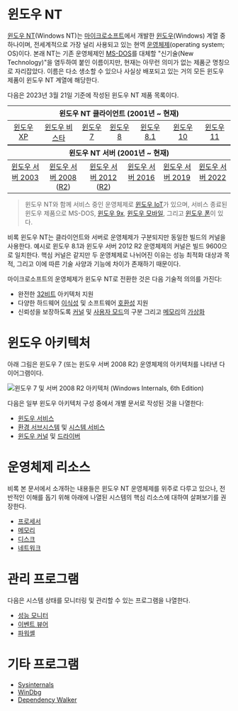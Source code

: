 # 윈도우 NT
[윈도우 NT](https://ko.wikipedia.org/wiki/윈도우_NT)(Windows NT)는 [마이크로소프트](https://ko.wikipedia.org/wiki/마이크로소프트)에서 개발한 [윈도우](https://ko.wikipedia.org/wiki/마이크로소프트_윈도우)(Windows) 계열 중 하나이며, 전세계적으로 가장 널리 사용되고 있는 현역 [운영체제](https://ko.wikipedia.org/wiki/운영체제)(operating system; OS)이다. 본래 NT는 기존 운영체제인 [MS-DOS](https://ko.wikipedia.org/wiki/MS-DOS)를 대체할 "신기술(New Technology)"을 염두하여 붙인 이름이지만, 현재는 아무런 의미가 없는 제품군 명칭으로 자리잡았다. 이름은 다소 생소할 수 있으나 사실상 배포되고 있는 거의 모든 윈도우 제품이 윈도우 NT 계열에 해당한다.

다음은 2023년 3월 21일 기준에 작성된 윈도우 NT 제품 목록이다.

<table style="margin-bottom: 16px; table-layout: fixed; width: 100%; margin: auto;">
<thead><tr><th colspan="7" style="text-align: center;">윈도우 NT 클라이언트 (2001년 ~ 현재)</th></tr></thead>
<tbody><tr style="vertical-align: top; overflow-wrap: break-word; text-align: center;"><td><a href="https://ko.wikipedia.org/wiki/윈도우_XP">윈도우 XP</a></td><td><a href="https://ko.wikipedia.org/wiki/윈도우_비스타">윈도우 비스타</a></td><td><a href="https://ko.wikipedia.org/wiki/윈도우_7">윈도우 7</a></td><td><a href="https://ko.wikipedia.org/wiki/윈도우_8">윈도우 8</a></td><td><a href="https://ko.wikipedia.org/wiki/윈도우_8.1">윈도우 8.1</a></td><td><a href="https://ko.wikipedia.org/wiki/윈도우_10">윈도우 10</a></td><td><a href="https://ko.wikipedia.org/wiki/윈도우_11">윈도우 11</a></td></tr></tbody>
</table>

<table style="margin-top: 16px; table-layout: fixed; width: 100%; margin: auto;">
<thead><tr><th colspan="6" style="text-align: center;">윈도우 NT 서버 (2001년 ~ 현재)</th></tr></thead>
<tbody><tr style="vertical-align: top; overflow-wrap: break-word; text-align: center;"><td><a href="https://ko.wikipedia.org/wiki/윈도우_서버_2003">윈도우 서버 2003</a></td><td><a href="https://ko.wikipedia.org/wiki/윈도우_서버_2008">윈도우 서버 2008</a> (<a href="https://ko.wikipedia.org/wiki/윈도우_서버_2008_R2">R2</a>)</td><td><a href="https://ko.wikipedia.org/wiki/윈도우_서버_2012">윈도우 서버 2012</a> (<a href="https://ko.wikipedia.org/wiki/윈도우_서버_2012#윈도우_서버_2012_R2">R2</a>)</td><td><a href="https://ko.wikipedia.org/wiki/윈도우_서버_2016">윈도우 서버 2016</a></td><td><a href="https://ko.wikipedia.org/wiki/윈도우_서버_2019">윈도우 서버 2019</a></td><td><a href="https://ko.wikipedia.org/wiki/윈도우_서버_2022">윈도우 서버 2022</a></td></tr></tbody>
</table>

> 윈도우 NT와 함께 서비스 중인 운영체제로 [윈도우 IoT](https://ko.wikipedia.org/wiki/윈도우_IoT)가 있으며, 서비스 종료된 윈도우 제품으로 MS-DOS, [윈도우 9x](https://ko.wikipedia.org/wiki/윈도우_9x), [윈도우 모바일](https://ko.wikipedia.org/wiki/윈도우_모바일), 그리고 [윈도우 폰](https://ko.wikipedia.org/wiki/윈도우_폰)이 있다.

비록 윈도우 NT는 클라이언트와 서버로 운영체제가 구분되지만 동일한 빌드의 커널을 사용한다. 예시로 윈도우 8.1과 윈도우 서버 2012 R2 운영체제의 커널은 빌드 9600으로 일치한다. 핵심 커널은 같지만 두 운영체제로 나뉘어진 이유는 성능 최적화 대상과 목적, 그리고 이에 따른 기술 사양과 기능에 차이가 존재하기 때문이다.

마이크로소프트의 운영체제가 윈도우 NT로 전환한 것은 다음 기술적 의의를 가진다:

* 완전한 [32비트](https://ko.wikipedia.org/wiki/32비트) 아키텍처 지원
* 다양한 하드웨어 [이식성](#하드웨어-이식성) 및 소프트웨어 [호환성](#환경-서브시스템) 지원
* 신뢰성을 보장하도록 [커널](Processor.md#권한-수준) 및 [사용자 모드](Processor.md#권한-수준)의 구분 그리고 [메모리](Memory.md)의 [가상화](Process.md#가상-주소-공간)

# 윈도우 아키텍처
아래 그림은 윈도우 7 (또는 윈도우 서버 2008 R2) 운영체제의 아키텍처를 나타낸 다이어그램이다.

![윈도우 7 및 서버 2008 R2 아키텍처 (Windows Internals, 6th Edition)](https://raw.githubusercontent.com/LordNoteworthy/windows-internals/master/windows-internals-6th-ed/assets/windows-architecture.png)

다음은 일부 윈도우 아키텍처 구성 중에서 개별 문서로 작성된 것을 나열한다:

* [윈도우 서비스](Service.md)
* [환경 서브시스템](Subsystem.md#환경-서브시스템) 및 [시스템 서비스](WinAPI.md#시스템-서비스)
* [윈도우 커널](Kernel.md#NT-커널) 및 [드라이버](Driver.md)

# 운영체제 리소스
비록 본 문서에서 소개하는 내용들은 윈도우 NT 운영체제를 위주로 다루고 있으나, 전반적인 이해를 돕기 위해 아래에 나열된 시스템의 핵심 리소스에 대하여 살펴보기를 권장한다.

* [프로세서](Processor.md)
* [메모리](Memory.md)
* [디스크](Disk.md)
* [네트워크](Network.md)

# 관리 프로그램
다음은 시스템 상태를 모니터링 및 관리할 수 있는 프로그램을 나열한다.

* [성능 모니터](Performance_Monitor.md)
* [이벤트 뷰어](Event_Viwer.md)
* [파워셸](PowerShell.md)

# 기타 프로그램
* [Sysinternals](Sysinternals.md)
* [WinDbg](WinDbg.md)
* [Dependency Walker](http://www.dependencywalker.com/)
